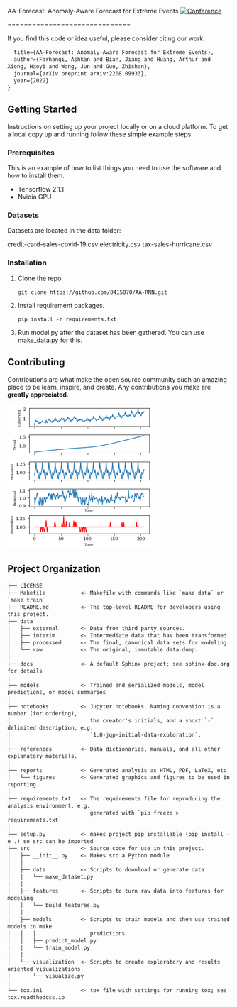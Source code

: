 AA-Forecast: Anomaly-Aware Forecast for Extreme
Events
[![Conference](http://img.shields.io/badge/ECML-2022-4b44ce.svg)](https://arxiv.org/abs/2208.09933)
</div>
==============================

If you find this code or idea useful, please consider citing our work:

```@article{farhangi2022aa,
  title={AA-Forecast: Anomaly-Aware Forecast for Extreme Events},
  author={Farhangi, Ashkan and Bian, Jiang and Huang, Arthur and Xiong, Haoyi and Wang, Jun and Guo, Zhishan},
  journal={arXiv preprint arXiv:2208.09933},
  year={2022}
}
```
## Getting Started

Instructions on setting up your project locally or on a cloud platform. To get a local copy up and running follow these simple example steps.

### Prerequisites

This is an example of how to list things you need to use the software and how to install them.

- Tensorflow 2.1.1
- Nvidia GPU 
### Datasets
Datasets are located in the data folder:

credit-card-sales-covid-19.csv
electricity.csv
tax-sales-hurricane.csv

### Installation

1. Clone the repo.

   ```
   git clone https://github.com/0415070/AA-RNN.git
   ```

2. Install requirement packages.

   ```
   pip install -r requirements.txt
   ```

3. Run model.py after the dataset has been gathered.
You can use  make_data.py for this.

## Contributing

Contributions are what make the open source community such an amazing place to be learn, inspire, and create. Any contributions you make are **greatly appreciated**.







![Figure 1-1](https://raw.githubusercontent.com/ashfarhangi/AA-Forecast/main/visualization/Decomposition.png "Figure 1-1")




Project Organization
------------

    ├── LICENSE
    ├── Makefile           <- Makefile with commands like `make data` or `make train`
    ├── README.md          <- The top-level README for developers using this project.
    ├── data
    │   ├── external       <- Data from third party sources.
    │   ├── interim        <- Intermediate data that has been transformed.
    │   ├── processed      <- The final, canonical data sets for modeling.
    │   └── raw            <- The original, immutable data dump.
    │
    ├── docs               <- A default Sphinx project; see sphinx-doc.org for details
    │
    ├── models             <- Trained and serialized models, model predictions, or model summaries
    │
    ├── notebooks          <- Jupyter notebooks. Naming convention is a number (for ordering),
    │                         the creator's initials, and a short `-` delimited description, e.g.
    │                         `1.0-jqp-initial-data-exploration`.
    │
    ├── references         <- Data dictionaries, manuals, and all other explanatory materials.
    │
    ├── reports            <- Generated analysis as HTML, PDF, LaTeX, etc.
    │   └── figures        <- Generated graphics and figures to be used in reporting
    │
    ├── requirements.txt   <- The requirements file for reproducing the analysis environment, e.g.
    │                         generated with `pip freeze > requirements.txt`
    │
    ├── setup.py           <- makes project pip installable (pip install -e .) so src can be imported
    ├── src                <- Source code for use in this project.
    │   ├── __init__.py    <- Makes src a Python module
    │   │
    │   ├── data           <- Scripts to download or generate data
    │   │   └── make_dataset.py
    │   │
    │   ├── features       <- Scripts to turn raw data into features for modeling
    │   │   └── build_features.py
    │   │
    │   ├── models         <- Scripts to train models and then use trained models to make
    │   │   │                 predictions
    │   │   ├── predict_model.py
    │   │   └── train_model.py
    │   │
    │   └── visualization  <- Scripts to create exploratory and results oriented visualizations
    │       └── visualize.py
    │
    └── tox.ini            <- tox file with settings for running tox; see tox.readthedocs.io



